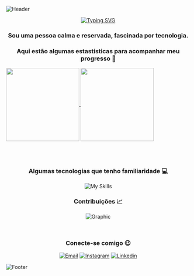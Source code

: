 ![Header](https://capsule-render.vercel.app/api?type=waving&height=100&section=header&animation=twinkling&descAlignY=50&descAlign=50&color=0:000,100:a020f0)

<div align="center">

  [![Typing SVG](https://readme-typing-svg.herokuapp.com?font=Roboto&size=35&pause=1000&color=7F00FF&center=true&vCenter=true&width=1000&lines=Olá%2C+meu+nome+é+Cassiel+de+Lima+%F0%9F%98%80;Tenho+21+anos+%F0%9F%A7%93%F0%9F%8F%BB;Sou+estudante+de+tecnologia+%F0%9F%92%BB;Bem-vindo+ao+meu+perfil+%F0%9F%98%8A)](https://git.io/typing-svg)

</div>

<div align="center">

  ### Sou uma pessoa calma e reservada, fascinada por tecnologia. 
  ### Aqui estão algumas estastísticas para acompanhar meu progresso 🚀

</div>

  <a href="#">
    <img height=200 align="center" src="https://github-readme-stats.vercel.app/api?username=cassieldl&theme=midnight-purple&border_radius=7&hide_border=true&border_color=000&rank_icon=github" />
  </a>
  <a href="#">
    <img height=200 align="center" src="https://github-readme-stats.vercel.app/api/top-langs?username=cassieldl&layout=donut&langs_count=7&card_width=320&theme=midnight-purple&border_radius=7&hide_border=true&border_color=000&title_color=fff" />
  </a>

<br> <br>

<div align="center">

  ### Algumas tecnologias que tenho familiaridade 💻
  ![My Skills](https://skillicons.dev/icons?i=html,css,js,cs,mysql,nodejs)

</div>

<div align="center">
  
  ### Contribuições 📈

</div>

<div align="center">
  
  ![Graphic](https://ssr-contributions-svg.vercel.app/_/cassieldl?chart=3dbar&gap=0.7&scale=2.5&gradient=true&flatten=0&animation=wave&animation_duration=1&animation_delay=0.05&animation_amplitude=7&animation_frequency=0.5&animation_wave_center=1_0&format=svg&weeks=30&theme=sunset&dark=true)

</div>

<br>

<div align="center">

  ### Conecte-se comigo 😉
  [![Email](https://skillicons.dev/icons?i=gmail)](https://mailto:seuendereço@gmail.com)
  [![Instagram](https://skillicons.dev/icons?i=instagram)](https://www.instagram.com/cassieldl/)
  [![Linkedin](https://skillicons.dev/icons?i=linkedin)](https://www.linkedin.com/in/cassieldl)
  
</div>

![Footer](https://capsule-render.vercel.app/api?type=waving&height=100&section=footer&animation=twinkling&descAlignY=50&descAlign=50&color=0:000,100:a020f0)
